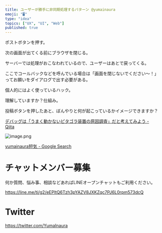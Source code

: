 ```yaml
---
title: ユーザーが勝手に非同期処理するパターン @yumainaura
emoji: "🖥"
type: "idea"
topics: ["UX", "UI", "Web"]
published: true
---
```


ポストボタンを押す。

次の画面が出てくる前にブラウザを閉じる。

サーバーでは処理がおこなわれているので、ユーザーはあとで戻ってくる。

ここでコールバックなどを呼んでいる場合は「画面を閉じないでください〜！」ってお願いをダイアログで出す必要がある。

個人的にはよく使っているハック。

理解していますか？仕組み。

投稿ボタンを押したあと、ぼんやりと何が起こっているかイメージできますか？

[デバッグは「うまく動かないピタゴラ装置の原因調査」だと考えてみよう - Qiita](https://qiita.com/jnchito/items/e4b75ff2c3eeccfffec1)

![image.png](https://qiita-image-store.s3.amazonaws.com/0/89618/ba3d6e99-e86f-d211-df7c-b4d8fe8fc84a.png)


[yumainaura短気 - Google Search](https://www.google.com/search?q=yumainaura%E7%9F%AD%E6%B0%97&oq=yumainaura%E7%9F%AD%E6%B0%97&aqs=chrome..69i57.3005j0j7&sourceid=chrome&ie=UTF-8)








<!-- Update From Qiita API -->

# チャットメンバー募集


何か質問、悩み事、相談などあればLINEオープンチャットもご利用ください。

https://line.me/ti/g2/eEPltQ6Tzh3pYAZV8JXKZqc7PJ6L0rpm573dcQ





# Twitter


https://twitter.com/YumaInaura


<!-- Update From Qiita API -->


